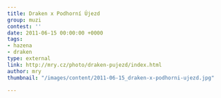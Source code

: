```yaml
---
title: Draken x Podhorní Újezd
group: muzi
contest: ''
date: 2011-06-15 00:00:00 +0000
tags:
- hazena
- draken
type: external
link: http://mry.cz/photo/draken-pujezd/index.html
author: mry
thumbnail: "/images/content/2011-06-15_draken-x-podhorni-ujezd.jpg"

---
```

